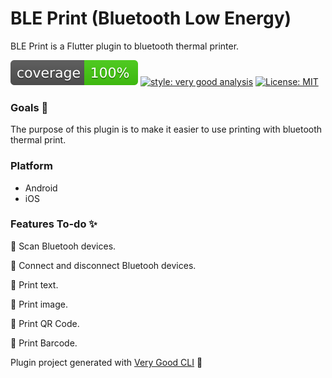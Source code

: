 # BLE Print (Bluetooth Low Energy) 
BLE Print is a Flutter plugin to bluetooth thermal printer.

![coverage][coverage_badge]
[![style: very good analysis][very_good_analysis_badge]][very_good_analysis_link]
[![License: MIT][license_badge]][license_link]

### Goals 🎯
The purpose of this plugin is to make it easier to use printing with bluetooth thermal print.

### Platform
 * Android
 * iOS

### Features To-do ✨

🚧  Scan Bluetooh devices.

🚧 Connect and disconnect Bluetooh devices.

🚧 Print text.

🚧 Print image.

🚧 Print QR Code.

🚧 Print Barcode.

Plugin project generated with [Very Good CLI][very_good_cli_link] 🤖


[very_good_cli_link]: https://github.com/VeryGoodOpenSource/very_good_cli
[coverage_badge]: coverage_badge.svg
[license_badge]: https://img.shields.io/badge/license-MIT-blue.svg
[license_link]: https://opensource.org/licenses/MIT
[very_good_analysis_badge]: https://img.shields.io/badge/style-very_good_analysis-B22C89.svg
[very_good_analysis_link]: https://pub.dev/packages/very_good_analysis
